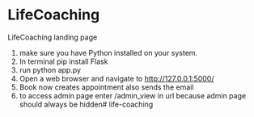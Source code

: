 # LifeCoaching
LifeCoaching landing page 


1. make sure you have Python installed on your system.
2. In terminal pip install Flask
3. run python app.py
4. Open a web browser and navigate to http://127.0.0.1:5000/
5. Book now creates appointment also sends the email
6. to access admin page enter /admin_view in url because admin page should always be hidden#   l i f e - c o a c h i n g  
 